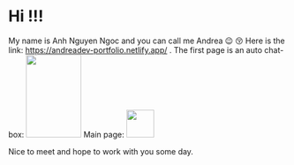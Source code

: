 # Hi !!!
My name is Anh Nguyen Ngoc and you can call me Andrea 😉 😚
Here is the link: https://andreadev-portfolio.netlify.app/ . 
The first page is an auto chat-box:
<img src="https://user-images.githubusercontent.com/73385243/121424170-b9c73c80-c979-11eb-9268-736e46a7b3f8.png" width="100" height="150">
Main page:
<img src="https://user-images.githubusercontent.com/73385243/121424170-b9c73c80-c979-11eb-9268-736e46a7b3f8.png" width="50">

Nice to meet and hope to work with you some day.

